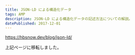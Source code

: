 ```yaml
---
title: JSON-LD による構造化データ
tags: AMP
description: JSON-LD による構造化データの記述方法についての解説。
datePublished: 2017-12-01
---
```


https://hbsnow.dev/blog/json-ld/

上記ページに移転しました。
